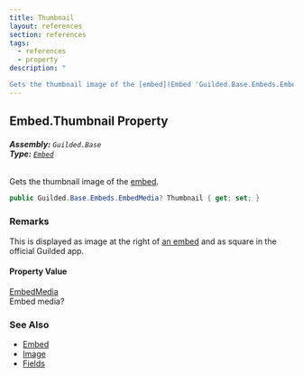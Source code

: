 ```yaml
---
title: Thumbnail
layout: references
section: references
tags:
  - references
  - property
description: "

Gets the thumbnail image of the [embed](Embed 'Guilded.Base.Embeds.Embed')."
---
```


## Embed.Thumbnail Property
###### **Assembly:** `Guilded.Base`<br/>**Type:** [`Embed`](Embed 'Guilded.Base.Embeds.Embed')

Gets the thumbnail image of the [embed](Embed 'Guilded.Base.Embeds.Embed').

```csharp
public Guilded.Base.Embeds.EmbedMedia? Thumbnail { get; set; }
```

### Remarks
  
This is displayed as image at the right of [an embed](Embed 'Guilded.Base.Embeds.Embed') and as square in the official Guilded app.

#### Property Value
[EmbedMedia](EmbedMedia 'Guilded.Base.Embeds.EmbedMedia')  
Embed media?

### See Also
- [Embed](Embed 'Guilded.Base.Embeds.Embed')
- [Image](Embed.Image 'Guilded.Base.Embeds.Embed.Image')
- [Fields](Embed.Fields 'Guilded.Base.Embeds.Embed.Fields')